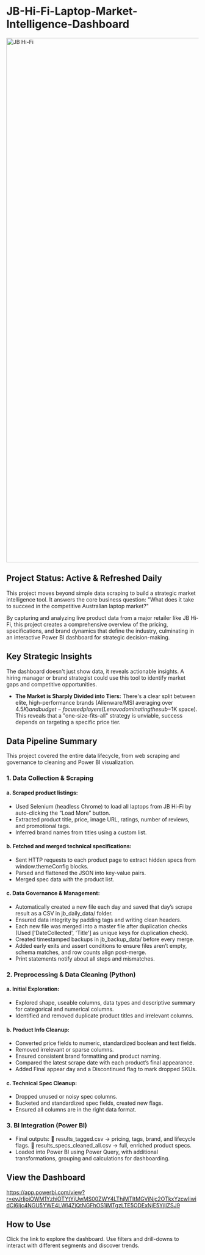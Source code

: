 # JB-Hi-Fi-Laptop-Market-Intelligence-Dashboard
<img width="2434" height="1374" alt="JB Hi-Fi" src="https://github.com/user-attachments/assets/3ad24b6d-bfcf-4a5b-9c3a-838476b7ee11" />


## Project Status: Active & Refreshed Daily

This project moves beyond simple data scraping to build a strategic market intelligence tool. It answers the core business question: "What does it take to succeed in the competitive Australian laptop market?"

By capturing and analyzing live product data from a major retailer like JB Hi-Fi, this project creates a comprehensive overview of the pricing, specifications, and brand dynamics that define the industry, culminating in an interactive Power BI dashboard for strategic decision-making.

## Key Strategic Insights
The dashboard doesn't just show data, it reveals actionable insights. A hiring manager or brand strategist could use this tool to identify market gaps and competitive opportunities.

- **The Market is Sharply Divided into Tiers:** There's a clear split between elite, high-performance brands (Alienware/MSI averaging over $4.5K) and budget-focused players (Lenovo dominating the sub-$1K space). This reveals that a "one-size-fits-all" strategy is unviable, success depends on targeting a specific price tier.

## Data Pipeline Summary
This project covered the entire data lifecycle, from web scraping and governance to cleaning and Power BI visualization.

### 1. Data Collection & Scraping
#### **a. Scraped product listings:**
  - Used Selenium (headless Chrome) to load all laptops from JB Hi-Fi by auto-clicking the “Load More” button.
  - Extracted product title, price, image URL, ratings, number of reviews, and promotional tags.
  - Inferred brand names from titles using a custom list.
#### **b. Fetched and merged technical specifications:**
  - Sent HTTP requests to each product page to extract hidden specs from window.themeConfig blocks.
  - Parsed and flattened the JSON into key-value pairs.
  - Merged spec data with the product list.
#### **c. Data Governance & Management:**
  - Automatically created a new file each day and saved that day’s scrape result as a CSV in jb_daily_data/ folder.
  - Ensured data integrity by padding tags and writing clean headers.
  - Each new file was merged into a master file after duplication checks (Used ['DateCollected', 'Title'] as unique keys for duplication check).
  - Created timestamped backups in jb_backup_data/ before every merge.
  - Added early exits and assert conditions to ensure files aren’t empty, schema matches, and row counts align post-merge.
  - Print statements notify about all steps and mismatches.


### 2. Preprocessing & Data Cleaning (Python)
#### **a. Initial Exploration:**
  - Explored shape, useable columns, data types and descriptive summary for categorical and numerical columns.
  - Identified and removed duplicate product titles and irrelevant columns.
#### **b. Product Info Cleanup:**
  - Converted price fields to numeric, standardized boolean and text fields.
  - Removed irrelevant or sparse columns.
  - Ensured consistent brand formatting and product naming.
  - Compared the latest scrape date with each product’s final appearance.
  - Added Final appear day and a Discontinued flag to mark dropped SKUs.
#### **c. Technical Spec Cleanup:**
  - Dropped unused or noisy spec columns.
  - Bucketed and standardized spec fields, created new flags.
  - Ensured all columns are in the right data format.


### 3. BI Integration (Power BI)
  - Final outputs:
      📁 results_tagged.csv → pricing, tags, brand, and lifecycle flags.
      📁 results_specs_cleaned_all.csv → full, enriched product specs.
  - Loaded into Power BI using Power Query, with additional transformations, grouping and calculations for dashboarding.

## View the Dashboard
https://app.powerbi.com/view?r=eyJrIjoiOWM1YzhiOTYtYjUwMS00ZWY4LThjMTItMGViNjc2OTkxYzcwIiwidCI6Ijc4NGU5YWE4LWI4ZjQtNGFhOS1iMTgzLTE5ODExNjE5YjllZSJ9

## How to Use
Click the link to explore the dashboard. Use filters and drill-downs to interact with different segments and discover trends.
